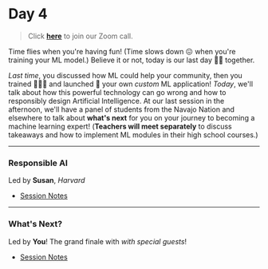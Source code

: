 # Day 4

>Click **[here](https://harvard.zoom.us/j/95976553851?pwd=S0VCTG1tVUtBeXJ2RUxNdGVnc3pidz09)** to join our Zoom call.

Time flies when you're having fun!  (Time slows down 😖 when you're training your ML model.)  Believe it or not, today is our last day 🥺😭 together.

*Last time*, you discussed how ML could help your community, then you trained 👩🏽‍🏫 and launched 🚀 your own *custom* ML application!  *Today*, we'll talk about how this powerful technology can go wrong and how to responsibly design Artificial Intelligence.  At our last session in the afternoon, we'll have a panel of students from the Navajo Nation and elsewhere to talk about **what's next** for you on your journey to becoming a machine learning expert!  (**Teachers will meet separately** to discuss takeaways and how to implement ML modules in their high school courses.)

***

### Responsible AI
<div class="message">
Led by <b>Susan</b>, <i>Harvard</i>
</div>

* [Session Notes](responsible)

***

### What's Next?
<div class="message">
Led by <b>You</b>! The grand finale with <i>with special guests</i>!
</div>

* [Session Notes](next)